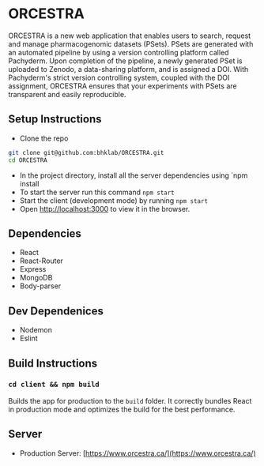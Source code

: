 # ORCESTRA
ORCESTRA is a new web application that enables users to search, request and manage pharmacogenomic datasets (PSets).
PSets are generated with an automated pipeline by using a version controlling platform called Pachyderm. Upon completion of the pipeline, a newly generated PSet is uploaded to Zenodo, a data-sharing platform, and is assigned a DOI.
With Pachyderm's strict version controlling system, coupled with the DOI assignment, ORCESTRA ensures that your experiments with PSets are transparent and easily reproducible.

## Setup Instructions

- Clone the repo
  
```bash
git clone git@github.com:bhklab/ORCESTRA.git
cd ORCESTRA
```

- In the project directory, install all the server dependencies using `npm install
- To start the server run this command `npm start`
- Start the client (development mode) by running `npm start`
- Open [http://localhost:3000](http://localhost:3000) to view it in the browser.

## Dependencies

- React
- React-Router
- Express
- MongoDB
- Body-parser

## Dev Dependenices

- Nodemon
- Eslint

## Build Instructions

### `cd client && npm build`

Builds the app for production to the `build` folder.
It correctly bundles React in production mode and optimizes the build for the best performance.

## Server
- Production Server: [https://www.orcestra.ca/](https://www.orcestra.ca/)
